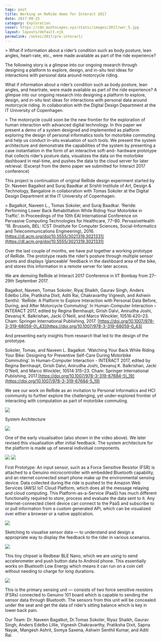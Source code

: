 ```yaml
---
tags: post
title: Working on ReRide demo for Interact 2017
date: 2017-09-25
category: Exploration
cover: https://cdn.mathscapes.xyz/static/images/2017/wor_5.jpg
layout: layouts/default.njk
permalink: /notes/2017/pre-interact/
---  
```


\> What if information about a rider’s condition such as body posture, lean angles, heart-rate, etc., were made available as part of the ride experience?

The following story is a glimpse into our ongoing research through designing a platform to explore, design, and in-situ test ideas for interactions with personal data around motorcycle riding.

What if information about a rider’s condition such as body posture, lean angles, and heartrate, were made available as part of the ride experience? A glimpse into our ongoing research into designing a platform to explore, design, and in-situ test ideas for interactions with personal data around motorcycle riding. In collaboration with the Digital Design Department at the IT University of Copenhagen.

\> The motorcycle could soon be the new frontier for the exploration of human interaction with advanced digital technology. In this paper we present a demo of a system designed and implemented as platform exploring the design of personal informatics tools for motorbike commuting and help us conduct in-situ evaluation of such tools. We present the system architecture and demonstrate the capabilities of the system by presenting a case instantiation in the form of an interactive soft-and- hardware prototype that collects rider’s posture data, visualizes the data on the motorbike dashboard in real-time, and pushes the data to the cloud server for later retrieval. (Excerpt from the demo paper we submitted for Interact 2017 conference)

This project is continuation of original ReRide design experiment started by Dr. Naveen Bagalkot and Suraj Baadkar at Srishti Institute of Art, Design & Technology, Bangalore in collaboration with Tomas Sokoler at the Digital Design Department at the IT University of Copenhagen.

\> Bagalkot, Naveen L., Tomas Sokoler, and Suraj Baadkar. ‘Reride: Performing Lower Back Rehabilitation While Riding Your Motorbike in Traffic’. In Proceedings of the 10th EAI International Conference on Pervasive Computing Technologies for Healthcare, 77–80. PervasiveHealth ’16. Brussels, BEL: ICST (Institute for Computer Sciences, Social-Informatics and Telecommunications Engineering), 2016. [https://dl.acm.org/doi/10.5555/3021319.3021331](https://dl.acm.org/doi/10.5555/3021319.3021331)

Over the last couple of months, we have put together a working prototype of ReRide. The prototype reads the rider’s posture through multiple sensor points and displays ‘glanceable’ feedback in the dashboard area of the bike, and stores this information in a remote server for later access.

We are demoing ReRide at Interact 2017 Conference in IIT Bombay from 27–29th September 2017.

Bagalkot, Naveen, Tomas Sokoler, Riyaj Shaikh, Gaurav Singh, Anders Edelbo Lillie, Pratiksha Dixit, Aditi Rai, Chakravarthy Vignesh, and Ashwin Senthil. ‘ReRide: A Platform to Explore Interaction with Personal Data Before, During, and After Motorcycle Commuting’. In Human-Computer Interaction – INTERACT 2017, edited by Regina Bernhaupt, Girish Dalvi, Anirudha Joshi, Devanuj K. Balkrishan, Jacki O’Neill, and Marco Winckler, 10516:420–23. Cham: Springer International Publishing, 2017. [https://doi.org/10.1007/978-3-319-68059-0\_43](https://doi.org/10.1007/978-3-319-68059-0_43)

And presenting early insights from research that led to the design of the prototype.

Sokoler, Tomas, and Naveen L. Bagalkot. ‘Watching Your Back While Riding Your Bike: Designing for Preventive Self-Care During Motorbike Commuting’. In Human-Computer Interaction - INTERACT 2017, edited by Regina Bernhaupt, Girish Dalvi, Anirudha Joshi, Devanuj K. Balkrishan, Jacki O’Neill, and Marco Winckler, 10514:315–23. Cham: Springer International Publishing, 2017.[https://doi.org/10.1007/978-3-319-67684-5\_19](https://doi.org/10.1007/978-3-319-67684-5_19)

We see our work on ReRide as an invitation to Personal Informatics and HCI community to further explore the challenging, yet under-explored frontier of interacting with computation as part of motorbike commuting.

<img src="https://cdn.mathscapes.xyz/static/images/2017/wor_2.jpg"/>

System Architecture

<img src="https://cdn.mathscapes.xyz/static/images/2017/wor_4.jpg"/>

One of the early visualisation (also shown in the video above). We later revised this visualisation after initial feedback. The system architecture for the platform is made up of several individual components.

<img src="https://cdn.mathscapes.xyz/static/images/2017/wor_7.jpg"/>



<img src="https://cdn.mathscapes.xyz/static/images/2017/wor_1.jpg"/>

First Prototype: An input sensor, such as a Force Sensitive Resistor (FSR) is attached to a Genuino microcontroller with embedded Bluetooth capability, and an nternet connected smart phone make up the environmental sensing device. Data collected during the ride is pushed to the Amazon Web Services (AWS) IoT Cloud Platform, which does all the message relaying and cloud computing. This Platform-as-a-Service (PaaS) has much different functionality required to store, process and evaluate the data sent to it. Any Internet-connected client device can connect to the PaaS and subscribe to or pull information from a custom generated API, which can be visualized over either a browser or a native application.

<img src="https://cdn.mathscapes.xyz/static/images/2017/wor_3.jpg"/>

Sketching to visualise sensor data — to understand and design a appropriate way to display the feedback to the rider in various scenarios.

<img src="https://cdn.mathscapes.xyz/static/images/2017/wor_5.jpg"/>

This tiny chipset is Redbear BLE Nano, which we are using to send accelerometer and push button data to Android phone. This essentially works on Bluetooth Low Energy which means it can run on a coin cell without needing to charge for long durations.

<img src="https://cdn.mathscapes.xyz/static/images/2017/wor_6.jpg"/>

This is the primary sensing unit — consists of two force sensitive resistors (FSRs) connected to Genuino 101 board which is capable to sending the sensor data through Bluetooth. The sensors from this unit will be concealed under the seat and get the data of rider’s sitting balance which is key in lower back pain.

Our Team: Dr. Naveen Bagalkot, Dr.Tomas Sokoler, Riyaz Shaikh, Gaurav Singh, Anders Edelbo Lillie, Vignesh Chakravarthy, Pratiksha Dixit, Sapna Nayak, Mangesh Ashrit, Somya Saxena, Ashwin Senthil Kumar, and Aditi Rai.